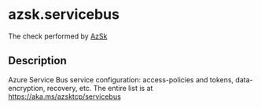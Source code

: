 # azsk.servicebus

The check performed by [AzSk](https://azsk.azurewebsites.net/)

## Description

Azure Service Bus service configuration: access-policies and tokens, data-encryption, recovery, etc. The entire list is at https://aka.ms/azsktcp/servicebus
